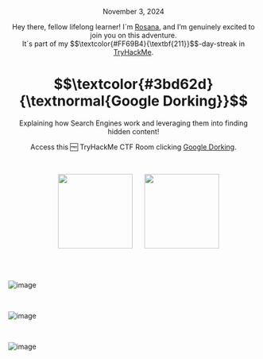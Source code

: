 <p align="center">November 3, 2024</p>
<p align="center">Hey there, fellow lifelong learner! I´m <a href="https://www.linkedin.com/in/rosanafssantos/">Rosana</a>, and I’m genuinely excited to join you on this adventure.<br>
It´s part of my $$\textcolor{#FF69B4}{\textbf{211}}$$-day-streak in  <a href="https://tryhackme.com/">TryHackMe</a>.</p>

<h1 align="center">
  $$\textcolor{#3bd62d}{\textnormal{Google Dorking}}$$

</h1>
<p align="center">Explaining how Search Engines work and leveraging them into finding hidden content!</p>
<p align="center">Access this 🆓 TryHackMe CTF Room clicking <a href="https://tryhackme.com/r/room/googledorking">Google Dorking</a>.</p><br>
<p align="center">
  <img height="150px" hspace="20" src="https://github.com/user-attachments/assets/20819a56-0408-4a77-bcb2-2b13f10280e9">
  <img height="150px" src="https://github.com/user-attachments/assets/c6cf1d46-47f3-4df9-a0bf-bc2b6e17530c">
</p>


<br>
<br>



![image](https://github.com/user-attachments/assets/7127563d-30af-4d05-92fb-ecc2244a3617)

<br>


![image](https://github.com/user-attachments/assets/852caae1-fdca-4156-8fa0-9c3560a522ef)

<br>

![image](https://github.com/user-attachments/assets/51fb2444-7fb1-46d4-af6d-aaa646c44ff6)



